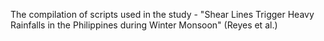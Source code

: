 The compilation of scripts used in the study - "Shear Lines Trigger Heavy Rainfalls in the Philippines during Winter Monsoon" (Reyes et al.)
